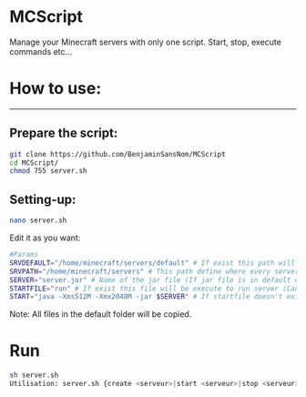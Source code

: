 MCScript
========
Manage your Minecraft servers with only one script. Start, stop, execute commands etc...

How to use:
===
---
Prepare the script:
--
```sh
git clone https://github.com/BenjaminSansNom/MCScript
cd MCScript/
chmod 755 server.sh
```

Setting-up:
--
```sh
nano server.sh
```
Edit it as you want: 
```sh
#Params
SRVDEFAULT="/home/minecraft/servers/default" # If exist this path will be copy everytime you create a server else the latest beta build of Craftbukkit will be installed
SRVPATH="/home/minecraft/servers" # This path define where every servers will be installed
SERVER="server.jar" # Name of the jar file (If jar file is in default directory, need to be the same name of the default)
STARTFILE="run" # If exist this file will be execute to run server (Can be put in the default directory to auto add this file at the creation of every servers)
START="java -Xms512M -Xmx2048M -jar $SERVER" # If startfile doesn't exist, script will be execute it to run server
```
Note: All files in the default folder will be copied.

Run
===

```sh
sh server.sh
Utilisation: server.sh {create <serveur>|start <serveur>|stop <serveur>|status <serveur>|command <serveur> <commande>}
```
